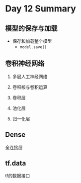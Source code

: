 # Day 12 Summary

## 模型的保存与加载
  - 保存和加载整个模型
    - `model.save()`

## 卷积神经网络

1. 多层人工神经网络

2. 卷积核与卷积运算
3. 卷积层
4. 池化层
5. 归一化层

## Dense
全连接层

## tf.data
tf的数据接口
